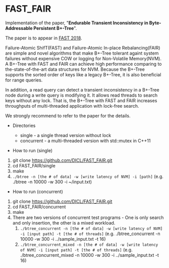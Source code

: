 # FAST_FAIR
Implementation of the paper, "__Endurable Transient Inconsistency in Byte-Addressable Persistent B+-Tree__".

The paper is to appear in [FAST 2018](https://www.usenix.org/conference/fast18).

Failure-Atomic ShifT(FAST) and Failure-Atomic In-place Rebalancing(FAIR) are simple and novel algorithms that make B+-Tree tolerant againt system failures without expensive COW or logging for Non-Volatile Memory(NVM).
A B+-Tree with FAST and FAIR can achieve high performance comparing to the-state-of-the-art data structures for NVM.
Because the B+-Tree supports the sorted order of keys like a legacy B+-Tree, it is also beneficial for range queries.

In addition, a read query can detect a transient inconsistency in a B+-Tree node during a write query is modifying it.
It allows read threads to search keys without any lock. That is, the B+-Tree with FAST and FAIR increases throughputs of multi-threaded application with lock-free search.

We strongly recommend to refer to the paper for the details.

* Directories 
  * single - a single thread version without lock
  * concurrent - a multi-threaded version with std::mutex in C++11

* How to run (single)
1. git clone https://github.com/DICL/FAST_FAIR.git
2. cd FAST_FAIR/single
3. make
4. `./btree -n [the # of data] -w [write latency of NVM] -i [path]` (e.g. ./btree -n 10000 -w 300 -i ~/input.txt)

* How to run (concurrent)
1. git clone https://github.com/DICL/FAST_FAIR.git
2. cd FAST_FAIR/concurrent
3. make
4. There are two versions of concurrent test programs - One is only search and only insertion, the other is a mixed workload.
    1. `./btree_concurrent -n [the # of data] -w [write latency of NVM] -i [input path] -t [the # of threads]` (e.g. ./btree_concurrent -n 10000 -w 300 -i ../sample_input.txt -t 16)
    2. `./btree_concurrent_mixed -n [the # of data] -w [write latency of NVM] -i [input path] -t [the # of threads]` (e.g. ./btree_concurrent_mixed -n 10000 -w 300 -i ../sample_input.txt -t 16)
